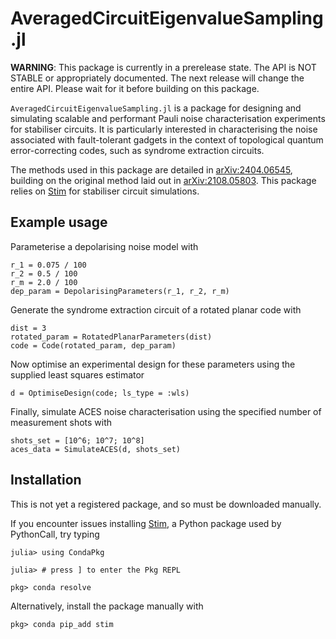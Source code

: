 # AveragedCircuitEigenvalueSampling.jl

**WARNING**: This package is currently in a prerelease state.
The API is NOT STABLE or appropriately documented.
The next release will change the entire API.
Please wait for it before building on this package.

`AveragedCircuitEigenvalueSampling.jl` is a package for designing and simulating scalable and performant Pauli noise characterisation experiments for stabiliser circuits.
It is particularly interested in characterising the noise associated with fault-tolerant gadgets in the context of topological quantum error-correcting codes, such as syndrome extraction circuits.

The methods used in this package are detailed in [arXiv:2404.06545](https://arxiv.org/abs/2404.06545), building on the original method laid out in [arXiv:2108.05803](https://arxiv.org/abs/2108.05803).
This package relies on [Stim](https://github.com/quantumlib/Stim) for stabiliser circuit simulations.

## Example usage

Parameterise a depolarising noise model with

```
r_1 = 0.075 / 100
r_2 = 0.5 / 100
r_m = 2.0 / 100
dep_param = DepolarisingParameters(r_1, r_2, r_m)
```

Generate the syndrome extraction circuit of a rotated planar code with

```
dist = 3
rotated_param = RotatedPlanarParameters(dist)
code = Code(rotated_param, dep_param)
```

Now optimise an experimental design for these parameters using the supplied least squares estimator

```
d = OptimiseDesign(code; ls_type = :wls)
```

Finally, simulate ACES noise characterisation using the specified number of measurement shots with 

```
shots_set = [10^6; 10^7; 10^8]
aces_data = SimulateACES(d, shots_set)
```

## Installation

This is not yet a registered package, and so must be downloaded manually.

If you encounter issues installing [Stim](https://github.com/quantumlib/Stim), a Python package used by PythonCall, try typing

```
julia> using CondaPkg

julia> # press ] to enter the Pkg REPL

pkg> conda resolve
```

Alternatively, install the package manually with

```
pkg> conda pip_add stim
```

